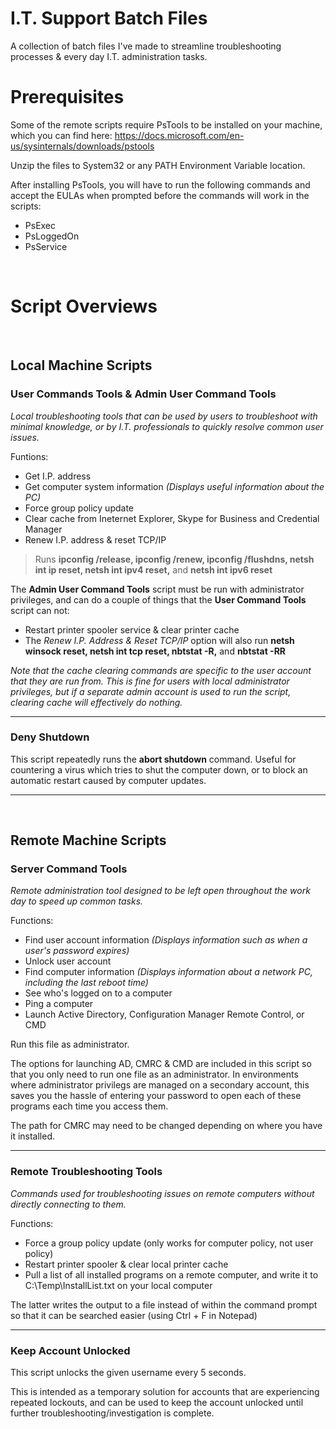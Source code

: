 # I.T. Support Batch Files

A collection of batch files I've made to streamline troubleshooting processes & every day I.T. administration tasks.


# Prerequisites

Some of the remote scripts require PsTools to be installed on your machine, which you can find here: https://docs.microsoft.com/en-us/sysinternals/downloads/pstools

Unzip the files to System32 or any PATH Environment Variable location.

After installing PsTools, you will have to run the following commands and accept the EULAs when prompted before the commands will work in the scripts:
* PsExec
* PsLoggedOn
* PsService


&nbsp;


# Script Overviews


&nbsp;

## Local Machine Scripts

### User Commands Tools & Admin User Command Tools

*Local troubleshooting tools that can be used by users to troubleshoot with minimal knowledge, or by I.T. professionals to quickly resolve common user issues.*

Funtions:

* Get I.P. address
* Get computer system information *(Displays useful information about the PC)*
* Force group policy update
* Clear cache from Ineternet Explorer, Skype for Business and Credential Manager
* Renew I.P. address & reset TCP/IP
> Runs **ipconfig /release, ipconfig /renew, ipconfig /flushdns, netsh int ip reset, netsh int ipv4 reset,** and **netsh int ipv6 reset**

The **Admin User Command Tools** script must be run with administrator privileges, and can do a couple of things that the **User Command Tools** script can not:

* Restart printer spooler service & clear printer cache
* The *Renew I.P. Address & Reset TCP/IP* option will also run **netsh winsock reset, netsh int tcp reset, nbtstat -R,** and **nbtstat -RR**

*Note that the cache clearing commands are specific to the user account that they are run from. This is fine for users with local administrator privileges, but if a separate admin account is used to run the script, clearing cache will effectively do nothing.*

_______________________


### Deny Shutdown

This script repeatedly runs the **abort shutdown** command.
Useful for countering a virus which tries to shut the computer down, or to block an automatic restart caused by computer updates.

_______________________

&nbsp;

## Remote Machine Scripts

### Server Command Tools

*Remote administration tool designed to be left open throughout the work day to speed up common tasks.*

Functions:

* Find user account information *(Displays information such as when a user's password expires)*
* Unlock user account
* Find computer information *(Displays information about a network PC, including the last reboot time)*
* See who's logged on to a computer
* Ping a computer
* Launch Active Directory, Configuration Manager Remote Control, or CMD

Run this file as administrator.

The options for launching AD, CMRC & CMD are included in this script so that you only need to run one file as an administrator. In environments where administrator privilegs are managed on a secondary account, this saves you the hassle of entering your password to open each of these programs each time you access them.

The path for CMRC may need to be changed depending on where you have it installed.

_______________________


### Remote Troubleshooting Tools

*Commands used for troubleshooting issues on remote computers without directly connecting to them.*

Functions:

* Force a group policy update (only works for computer policy, not user policy)
* Restart printer spooler & clear local printer cache
* Pull a list of all installed programs on a remote computer, and write it to C:\Temp\InstallList.txt on your local computer

The latter writes the output to a file instead of within the command prompt so that it can be searched easier (using Ctrl + F in Notepad)

_______________________

### Keep Account Unlocked

This script unlocks the given username every 5 seconds.

This is intended as a temporary solution for accounts that are experiencing repeated lockouts, and can be used to keep the account unlocked until further troubleshooting/investigation is complete.
